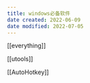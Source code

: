 ```yaml
---
title: windows必备软件
date created: 2022-06-09
date modified: 2022-07-05
---
```


[[everything]]

[[utools]]

[[AutoHotkey]]
